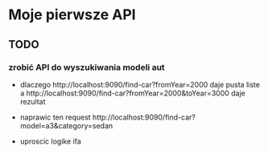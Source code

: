 # Moje pierwsze API
## TODO
### zrobić API do wyszukiwania modeli aut
- dlaczego http://localhost:9090/find-car?fromYear=2000 daje pusta liste a http://localhost:9090/find-car?fromYear=2000&toYear=3000 daje rezultat
- naprawic ten request http://localhost:9090/find-car?model=a3&category=sedan 

- uproscic logike ifa
